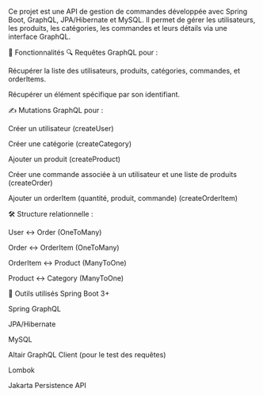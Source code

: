 Ce projet est une API de gestion de commandes développée avec Spring Boot, GraphQL, JPA/Hibernate et MySQL. Il permet de gérer les utilisateurs, les produits, les catégories, les commandes et leurs détails via une interface GraphQL.

🔧 Fonctionnalités
🔍 Requêtes GraphQL pour :

Récupérer la liste des utilisateurs, produits, catégories, commandes, et orderItems.

Récupérer un élément spécifique par son identifiant.

✍️ Mutations GraphQL pour :

Créer un utilisateur (createUser)

Créer une catégorie (createCategory)

Ajouter un produit (createProduct)

Créer une commande associée à un utilisateur et une liste de produits (createOrder)

Ajouter un orderItem (quantité, produit, commande) (createOrderItem)

🛠 Structure relationnelle :

User ↔ Order (OneToMany)

Order ↔ OrderItem (OneToMany)

OrderItem ↔ Product (ManyToOne)

Product ↔ Category (ManyToOne)

🧪 Outils utilisés
Spring Boot 3+

Spring GraphQL

JPA/Hibernate

MySQL

Altair GraphQL Client (pour le test des requêtes)

Lombok

Jakarta Persistence API

